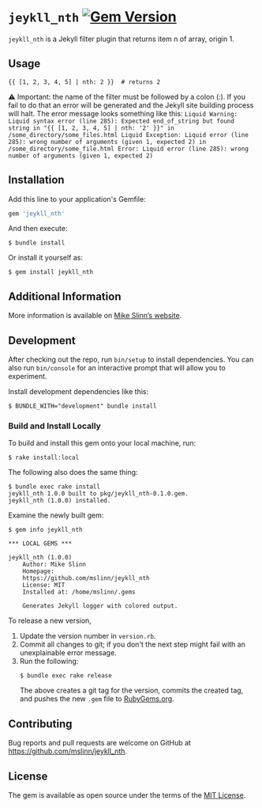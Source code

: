`jeykll_nth`
[![Gem Version](https://badge.fury.io/rb/jeykll_nth.svg)](https://badge.fury.io/rb/jeykll_nth)
===========

`jeykll_nth` is a Jekyll filter plugin that returns item n of array, origin 1.

## Usage

```
{{ [1, 2, 3, 4, 5] | nth: 2 }}  # returns 2
```
:warning: Important: the name of the filter must be followed by a colon (:). If you fail to do that an error will be generated and the Jekyll site building process will halt. The error message looks something like this: `Liquid Warning: Liquid syntax error (line 285): Expected end_of_string but found string in "{{ [1, 2, 3, 4, 5] | nth: '2' }}" in /some_directory/some_files.html Liquid Exception: Liquid error (line 285): wrong number of arguments (given 1, expected 2) in /some_directory/some_file.html Error: Liquid error (line 285): wrong number of arguments (given 1, expected 2)`


## Installation

Add this line to your application's Gemfile:

```ruby
gem 'jeykll_nth'
```

And then execute:

    $ bundle install

Or install it yourself as:

    $ gem install jeykll_nth


## Additional Information
More information is available on
[Mike Slinn&rsquo;s website](https://www.mslinn.com/blog/2020/10/03/jekyll-plugins.html).


## Development

After checking out the repo, run `bin/setup` to install dependencies. You can also run `bin/console` for an interactive prompt that will allow you to experiment.

Install development dependencies like this:
```
$ BUNDLE_WITH="development" bundle install
```

### Build and Install Locally
To build and install this gem onto your local machine, run:
```shell
$ rake install:local
```

The following also does the same thing:
```shell
$ bundle exec rake install
jeykll_nth 1.0.0 built to pkg/jeykll_nth-0.1.0.gem.
jeykll_nth (1.0.0) installed.
```

Examine the newly built gem:
```
$ gem info jeykll_nth

*** LOCAL GEMS ***

jeykll_nth (1.0.0)
    Author: Mike Slinn
    Homepage:
    https://github.com/mslinn/jeykll_nth
    License: MIT
    Installed at: /home/mslinn/.gems

    Generates Jekyll logger with colored output.
```

To release a new version,
  1. Update the version number in `version.rb`.
  2. Commit all changes to git; if you don't the next step might fail with an unexplainable error message.
  3. Run the following:
     ```shell
     $ bundle exec rake release
     ```
     The above creates a git tag for the version, commits the created tag,
     and pushes the new `.gem` file to [RubyGems.org](https://rubygems.org).


## Contributing

Bug reports and pull requests are welcome on GitHub at https://github.com/mslinn/jeykll_nth.


## License

The gem is available as open source under the terms of the [MIT License](https://opensource.org/licenses/MIT).
